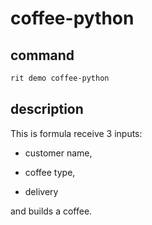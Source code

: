 # coffee-python

## command

```bash
rit demo coffee-python
```

## description

This is formula receive 3 inputs:

- customer name,

- coffee type,

- delivery

and builds a coffee.
